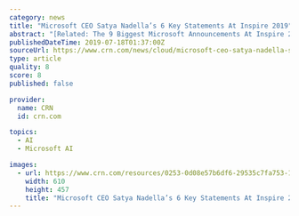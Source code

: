 ```yaml
---
category: news
title: "Microsoft CEO Satya Nadella’s 6 Key Statements At Inspire 2019"
abstract: "[Related: The 9 Biggest Microsoft Announcements At Inspire 2019] Among other ... It takes all those magical AI cognitive services capabilities, and brings it to any application that you may want to build.\" \"With Dynamics 365, you now have these modular ..."
publishedDateTime: 2019-07-18T01:37:00Z
sourceUrl: https://www.crn.com/news/cloud/microsoft-ceo-satya-nadella-s-6-key-statements-at-inspire-2019
type: article
quality: 8
score: 8
published: false

provider:
  name: CRN
  id: crn.com

topics:
  - AI
  - Microsoft AI

images:
  - url: https://www.crn.com/resources/0253-0d08e57b6df6-29535c7fa753-1000/satya-inspire-2019.jpg
    width: 610
    height: 457
    title: "Microsoft CEO Satya Nadella’s 6 Key Statements At Inspire 2019"
---
```

